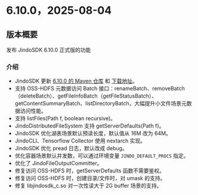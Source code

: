 # 6.10.0，2025-08-04

## 版本概要

发布 JindoSDK 6.10.0 正式版的功能

### 介绍

- JindoSDK 更新 [6.10.0 的 Maven 仓库](oss-maven.md) 和 [下载地址](jindodata_download.md)。
- 支持 OSS-HDFS 元数据访问 Batch 接口：renameBatch、removeBatch（deleteBatch）、getFileInfoBatch（getFileStatusBatch）、getContentSummaryBatch、listDirectoryBatch，大幅提升小文件场景元数据访问性能。
- 支持 listFiles(Path f, boolean recursive)。
- JindoDistributedFileSystem 支持 getServerDefaults(Path f)。
- JindoSDK 优化湖表场景默认预读长度，默认值从 16M 改为 64M。
- JindoCLI、Tensorflow Collector 使用 nextarch 实现。
- JindoSDK 优化 pread 日志，默认改成 debug。
- 优化容器场景默认并发数，可以通过环境变量 `JINDO_DEFAULT_PROCS` 指定。
- 优化了 JindoFileOutputCommitter。
- 修复访问 OSS-HDFS 时，getServerDefaults 函数不需要鉴权。
- 修复访问 OSS-HDFS 时，创建目录/文件时，对 umask 的支持。
- 修复 libjindosdk_c.so 对一次性读大于 2G buffer 场景的支持。